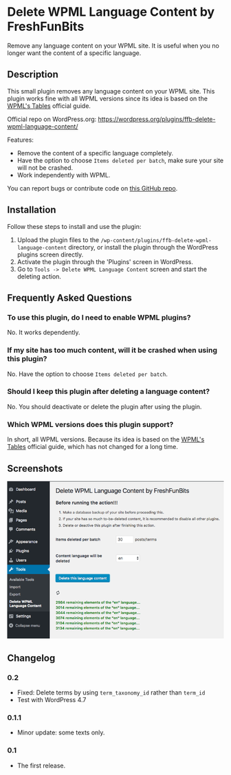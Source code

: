 # Delete WPML Language Content by FreshFunBits

Remove any language content on your WPML site. It is useful when you no longer want the content of a specific language.

## Description

This small plugin removes any language content on your WPML site. This plugin works fine with all WPML versions since its idea is based on the [WPML's Tables](https://wpml.org/documentation/support/wpml-tables/) official guide.

Official repo on WordPress.org: https://wordpress.org/plugins/ffb-delete-wpml-language-content/

Features:

* Remove the content of a specific language completely.
* Have the option to choose `Items deleted per batch`, make sure your site will not be crashed.
* Work independently with WPML.

You can report bugs or contribute code on [this GitHub repo](https://github.com/FreshFunBits/ffb-delete-wpml-language-content).

## Installation

Follow these steps to install and use the plugin:

1. Upload the plugin files to the `/wp-content/plugins/ffb-delete-wpml-language-content` directory, or install the plugin through the WordPress plugins screen directly.
1. Activate the plugin through the 'Plugins' screen in WordPress.
1. Go to `Tools -> Delete WPML Language Content` screen and start the deleting action.


## Frequently Asked Questions

### To use this plugin, do I need to enable WPML plugins?
No. It works dependently.

### If my site has too much content, will it be crashed when using this plugin?
No. Have the option to choose `Items deleted per batch`.

### Should I keep this plugin after deleting a language content?
No. You should deactivate or delete the plugin after using the plugin.

### Which WPML versions does this plugin support?
In short, all WPML versions. Because its idea is based on the [WPML's Tables](https://wpml.org/documentation/support/wpml-tables/) official guide, which has not changed for a long time.

## Screenshots

![The plugin screen in action](screenshot-1.png "The plugin screen in action")

## Changelog

### 0.2
* Fixed: Delete terms by using `term_taxonomy_id` rather than `term_id`
* Test with WordPress 4.7

### 0.1.1 
* Minor update: some texts only.

### 0.1
* The first release.
